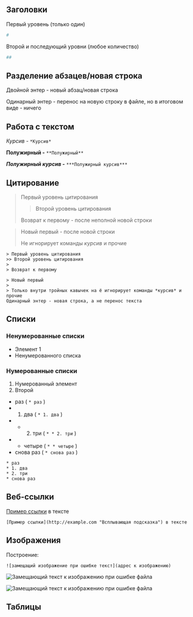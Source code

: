 ## Заголовки

Первый уровень (только один) 
```sh
#
```

Второй и последующий уровни (любое количество) 
```sh
##
```

## Разделение абзацев/новая строка

Двойной энтер - новый абзац/новая строка

Одинарный энтер - 
перенос на новую строку в файле, 
но в итоговом виде - ничего

## Работа с текстом

*Курсив -* ```*Курсив*```

**Полужирный -** ```**Полужирный**```

***Полужирный курсив -*** ```***Полужирный курсив***```

## Цитирование

> Первый уровень цитирования
>> Второй уровень цитирования
> 
> Возврат к первому - после неполной новой строки

> Новый первый - после новой строки
> 
> Не игнорирует команды *курсив* и прочие

```
> Первый уровень цитирования
>> Второй уровень цитирования
> 
> Возврат к первому

> Новый первый
>
> Только внутри тройных кавычек на ё игнорирует команды *курсив* и прочие
Одинарный энтер - новая строка, а не перенос текста
```

## Списки

### Ненумерованные списки

* Элемент 1
* Ненумерованного списка

### Нумерованные списки

1. Нумерованный элемент
2. Второй

* раз ( ``` * раз ``` )
* 1. два ( ``` * 1. два ``` )
* * 2. три ( ``` * * 2. три ``` )
* * четыре ( ``` * * четыре ``` )
* снова раз ( ``` * снова раз ``` )

```
* раз
* 1. два
* 2. три
* снова раз
```

## Веб-ссылки

[Пример ссылки](http://example.com "Всплывающая подсказка") в тексте

```[Пример ссылки](http://example.com "Всплывающая подсказка") в тексте```

## Изображения

Построение: 
```
![замещащий изображение при ошибке текст](адрес к изображению)
```

![Замещающий текст к изображению при ошибке файла](ъуъсука.jpg)

![Замещающий текст к изображению при ошибке файла](жъуъсука.jpg)

## Таблицы


